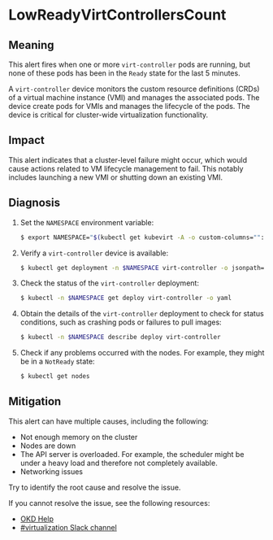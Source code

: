 # LowReadyVirtControllersCount

## Meaning

This alert fires when one or more `virt-controller` pods are running, but none
of these pods has been in the `Ready` state for the last 5 minutes.

A `virt-controller` device monitors the custom resource definitions (CRDs) of a
virtual machine instance (VMI) and manages the associated pods. The device
create pods for VMIs and manages the lifecycle of the pods. The device is
critical for cluster-wide virtualization functionality.

## Impact

This alert indicates that a cluster-level failure might occur, which would cause
actions related to VM lifecycle management to fail. This notably includes
launching a new VMI or shutting down an existing VMI.

## Diagnosis

1. Set the `NAMESPACE` environment variable:

   ```bash
   $ export NAMESPACE="$(kubectl get kubevirt -A -o custom-columns="":.metadata.namespace)"
   ```

2. Verify a `virt-controller` device is available:

   ```bash
   $ kubectl get deployment -n $NAMESPACE virt-controller -o jsonpath='{.status.readyReplicas}'
   ```

3. Check the status of the `virt-controller` deployment:

   ```bash
   $ kubectl -n $NAMESPACE get deploy virt-controller -o yaml
   ```

4. Obtain the details of the `virt-controller` deployment to check for status
conditions, such as crashing pods or failures to pull images:

   ```bash
   $ kubectl -n $NAMESPACE describe deploy virt-controller
   ```

5. Check if any problems occurred with the nodes. For example, they might be in
a `NotReady` state:

   ```bash
   $ kubectl get nodes
   ```

## Mitigation

This alert can have multiple causes, including the following:

- Not enough memory on the cluster
- Nodes are down
- The API server is overloaded. For example, the scheduler might be under a
heavy load and therefore not completely available.
- Networking issues

Try to identify the root cause and resolve the issue.

<!--DS: If you cannot resolve the issue, log in to the
link:https://access.redhat.com[Customer Portal] and open a support case,
attaching the artifacts gathered during the Diagnosis procedure.-->
<!--USstart-->
If you cannot resolve the issue, see the following resources:

- [OKD Help](https://www.okd.io/help/)
- [#virtualization Slack channel](https://kubernetes.slack.com/channels/virtualization)
<!--USend-->
